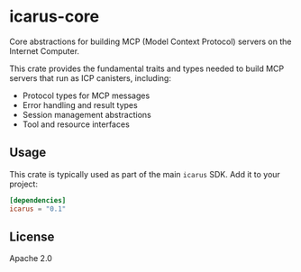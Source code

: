 # icarus-core

Core abstractions for building MCP (Model Context Protocol) servers on the Internet Computer.

This crate provides the fundamental traits and types needed to build MCP servers that run as ICP canisters, including:

- Protocol types for MCP messages
- Error handling and result types
- Session management abstractions
- Tool and resource interfaces

## Usage

This crate is typically used as part of the main `icarus` SDK. Add it to your project:

```toml
[dependencies]
icarus = "0.1"
```

## License

Apache 2.0
